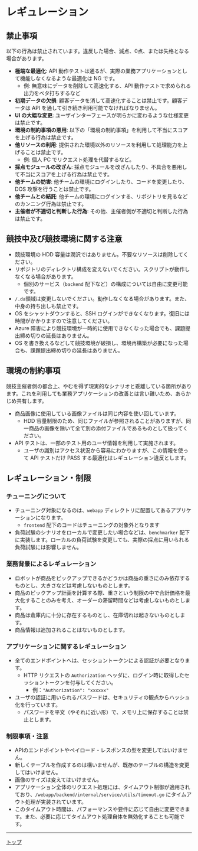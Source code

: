 # レギュレーション

## 禁止事項

以下の行為は禁止されています。違反した場合、減点、0点、または失格となる場合があります。

- **極端な最適化**: API 動作テストは通るが、実際の業務アプリケーションとして機能しなくなるような最適化は NG です。
  - 例: 無意味にデータを削除して高速化する、API 動作テストで求められる出力をベタ打ちするなど
- **初期データの欠損**: 顧客データを消して高速化することは禁止です。顧客データは API を通して引き続き利用可能でなければなりません。
- **UI の大幅な変更**: ユーザインターフェースが明らかに変わるような仕様変更は禁止です。
- **環境の制約事項の悪用**: 以下の「環境の制約事項」を利用して不当にスコアを上げる行為は禁止です。
- **他リソースの利用**: 提供された環境以外のリソースを利用して処理能力を上げることは禁止です。
  - 例: 個人 PC でリクエスト処理を代替するなど。
- **採点モジュールの改ざん**: 採点モジュールを改ざんしたり、不具合を悪用して不当にスコアを上げる行為は禁止です。
- **他チームの妨害**: 他チームの環境にログインしたり、コードを変更したり、DOS 攻撃を行うことは禁止です。
- **他チームとの結託**: 他チームの環境にログインする、リポジトリを見るなどのカンニング行為は禁止です。
- **主催者が不適切と判断した行為**: その他、主催者側が不適切と判断した行為は禁止です。

## 競技中及び競技環境に関する注意

- 競技環境の HDD 容量は潤沢ではありません。不要なリソースは削除してください。
- リポジトリのディレクトリ構成を変えないでください。スクリプトが動作しなくなる場合があります。
  - 個別のサービス（`backend` 配下など）の構成については自由に変更可能です。
- `/.da`領域は変更しないでください。動作しなくなる場合があります。また、中身の持ち出しも禁止です。
- OS をシャットダウンすると、SSH ログインができなくなります。復旧には時間がかかりますので注意してください。
- Azure 障害により競技環境が一時的に使用できなくなった場合でも、課題提出締め切りの延長はありません。
- OS を書き換えるなどして競技環境が破損し、環境再構築が必要になった場合も、課題提出締め切りの延長はありません。

## 環境の制約事項
競技主催者側の都合上、やむを得ず現実的なシナリオと乖離している箇所があります。これを利用しても業務アプリケーションの改善とは言い難いため、あらかじめ共有します。

- 商品画像に使用している画像ファイルは同じ内容を使い回しています。
  - HDD 容量制限のため、同じファイルが参照されることがありますが、同一商品の画像を除いて全て別の添付ファイルであるものとして扱ってください。
- API テストは、一部のテスト用のユーザ情報を利用して実施されます。
  - ユーザの識別はアクセス状況から容易にわかりますが、この情報を使って API テストだけ PASS する最適化はレギュレーション違反とします。

## レギュレーション・制限

### チューニングについて

- チューニング対象になるのは、`webapp` ディレクトリに配置してあるアプリケーションになります。
  - `frontend` 配下のコードはチューニングの対象外となります  
- 負荷試験のシナリオをローカルで変更したい場合などは、`benchmarker` 配下に実装します。ローカルの負荷試験を変更しても、実際の採点に用いられる負荷試験には影響しません。

### 業務背景によるレギュレーション
- ロボットが商品をピックアップできるかどうかは商品の重さにのみ依存するものとし、大きさなどは考慮しないものとします。
- 商品のピックアップ計画を計算する際、重さという制限の中で合計価格を最大化することのみを考え、オーダーの滞留時間などは考慮しないものとします。
- 商品は倉庫内に十分に存在するものとし、在庫切れは起きないものとします。
- 商品情報は追加されることはないものとします。

### アプリケーションに関するレギュレーション
- 全てのエンドポイントへは、セッショントークンによる認証が必要となります。
  - HTTP リクエストの `Authorization` ヘッダに、ログイン時に取得したセッショントークンを付与してください。
    - 例：`"Authorization": "xxxxxx"`
- ユーザの認証に用いられるパスワードは、セキュリティの観点からハッシュ化を行っています。
  - パスワードを平文（やそれに近い形）で、メモリ上に保存することは禁止とします。

### 制限事項・注意
- APIのエンドポイントやペイロード・レスポンスの型を変更してはいけません。
- 新しくテーブルを作成するのは構いませんが、既存のテーブルの構造を変更してはいけません。
- 画像のサイズは変えてはいけません。
- アプリケーション全体のリクエスト処理には、タイムアウト制御が適用されており、`/webapp/backend/internal/service/utils/timeout.go` にタイムアウト処理が実装されています。
- このタイムアウト時間は、パフォーマンスや要件に応じて自由に変更できます。また、必要に応じてタイムアウト処理自体を無効化することも可能です。

---

[トップ](../../README.md)
